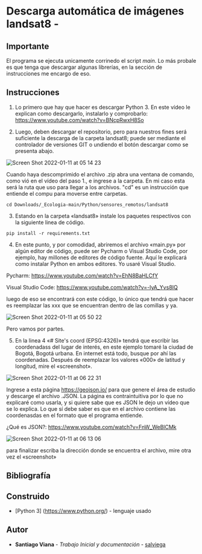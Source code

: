 # Descarga automática de imágenes landsat8 - 


## Importante

El programa se ejecuta unicamente corrinedo el script _main_. Lo más probale es que tenga que descargar algunas librerías, en la sección de instrucciones me encargo de eso. 

## Instrucciones

1. Lo primero que hay que hacer es descargar Python 3. En este vídeo le explican como descargarlo, instalarlo y comprobarlo: https://www.youtube.com/watch?v=BNcpRwxH8So

2. Luego, deben descargar el repositorio, pero para nuestros fines será suficiente la descarga de la carpeta landsat8; puede ser mediante el controlador de versiones GIT o undiendo el botón descargar como se presenta abajo. 

![Screen Shot 2022-01-11 at 05 14 23](https://user-images.githubusercontent.com/90350943/148924682-6f156e4f-0eb0-4156-95ce-8a136dbe7e35.png)

Cuando haya descomprimido el archivo .zip abra una ventana de comando, como vió en el vídeo del paso 1., e ingrese a la carpeta. En mi caso esta será la ruta que uso para llegar a los archivos. "cd" es un instrucción que entiende el compu para moverse entre carpetas.

```
cd Downloads/_Ecologia-main/Python/sensores_remotos/landsat8
```

3. Estando en la carpeta «landsat8» instale los paquetes respectivos con la siguiente linea de código.

```
pip install -r requirements.txt
```

4. En este punto, y por comodidad, abriremos el archivo «main.py» por algún editor de código, puede ser Pycharm o Visual Studio Code, por ejemplo, hay millones de editores de código fuente. Aquí le explicará como instalar Python en ambos editores. Yo usaré Visual Studio.

Pycharm: https://www.youtube.com/watch?v=EhN8BaHLCfY

Visual Studio Code: https://www.youtube.com/watch?v=-IyA_Yvs8IQ

luego de eso se encontrará con este código, lo único que tendrá que hacer es reemplazar las xxx que se encuentran dentro de las comillas y ya.

![Screen Shot 2022-01-11 at 05 50 22](https://user-images.githubusercontent.com/90350943/148929828-fb292c75-9412-40f3-8e50-6d3ca88e08d4.png)

Pero vamos por partes.

5. En la linea 4 «# Site's coord (EPSG:4326)» tendrá que escribir las coordenadass del lugar de interés, en este ejemplo tomaré la ciudad de Bogotá, Bogotá urbana. En internet está todo, busque por ahí las coordenadas. Después de reemplazar los valores «000» de latitud y longitud, mire el «screenshot».

![Screen Shot 2022-01-11 at 06 22 31](https://user-images.githubusercontent.com/90350943/148933964-1bc5b63e-1c23-4345-bb68-86d2f91aa20f.png)

Ingrese a esta página https://geojson.io/ para que genere el área de estudio y descarge el archivo .JSON. La página es contraintuitiva por lo que no explicaré como usarla, y si quiere sabe que es JSON le dejo un vídeo que se lo explica. Lo que sí debe saber es que en el archivo contiene las coordenasdas en el formato que el programa entiende. 

¿Qué es JSON?:  https://www.youtube.com/watch?v=FnW_WeBlCMk

![Screen Shot 2022-01-11 at 06 13 06](https://user-images.githubusercontent.com/90350943/148932669-fa31acf9-8778-4637-b90b-947d62e8f290.pn)

para finalizar escriba la dirección donde se encuentra el archivo, mire otra vez el «screenshot»



## Bibliografía

## Construido

* [Python 3] (https://www.python.org/) - lenguaje usado

## Autor

* **Santiago Viana** - *Trabajo Inicial y documentación* - [salviega](https://github.com/salviega)